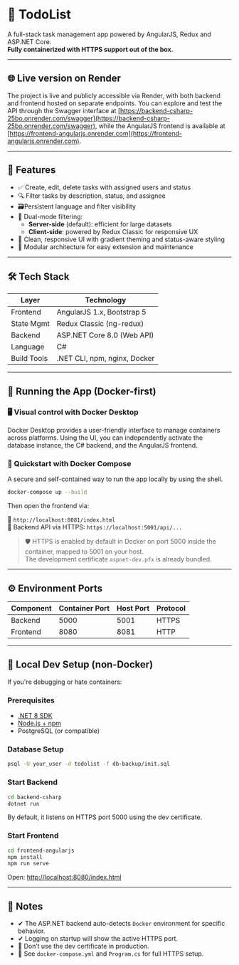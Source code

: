 # 🧾 TodoList

A full-stack task management app powered by AngularJS, Redux and ASP.NET Core.  
**Fully containerized with HTTPS support out of the box.**

---

## 🌐 Live version on Render

The project is live and publicly accessible via Render, with both backend and frontend hosted on separate endpoints. You can explore and test the API through the Swagger interface at [https://backend-csharp-25bo.onrender.com/swagger](https://backend-csharp-25bo.onrender.com/swagger), while the AngularJS frontend is available at [https://frontend-angularjs.onrender.com](https://frontend-angularjs.onrender.com).

---

## 🧩 Features

- ✅ Create, edit, delete tasks with assigned users and status
- 🔍 Filter tasks by description, status, and assignee
- 🗃️Persistent language and filter visibility
- 🔁 Dual-mode filtering:
  - **Server-side** (default): efficient for large datasets
  - **Client-side**: powered by Redux Classic for responsive UX
- 🎨 Clean, responsive UI with gradient theming and status-aware styling
- 🧠 Modular architecture for easy extension and maintenance

---

## 🛠 Tech Stack

| Layer        | Technology                     |
|--------------|--------------------------------|
| Frontend     | AngularJS 1.x, Bootstrap 5     |
| State Mgmt   | Redux Classic (ng-redux)       |
| Backend      | ASP.NET Core 8.0 (Web API)     |
| Language     | C#                             |
| Build Tools  | .NET CLI, npm, nginx, Docker   |

---

## 🚀 Running the App (Docker-first)

### 🖥️ Visual control with Docker Desktop

Docker Desktop provides a user-friendly interface to manage containers across platforms. Using the UI, you can independently activate the database instance, the C# backend, and the AngularJS frontend.

### 🐳 Quickstart with Docker Compose

A secure and self-contained way to run the app locally by using the shell.

```bash
docker-compose up --build
```

Then open the frontend via:

📍 `http://localhost:8081/index.html`  
📡 Backend API via HTTPS: `https://localhost:5001/api/...`

> 🛡 HTTPS is enabled by default in Docker on port 5000 inside the container, mapped to 5001 on your host.  
> The development certificate `aspnet-dev.pfx` is already bundled.

---

## ⚙️ Environment Ports

| Component | Container Port | Host Port | Protocol |
|-----------|----------------|-----------|----------|
| Backend   | 5000           | 5001      | HTTPS    |
| Frontend  | 8080           | 8081      | HTTP     |

---

## 🧪 Local Dev Setup (non-Docker)

If you're debugging or hate containers:

### Prerequisites

- [.NET 8 SDK](https://dotnet.microsoft.com/)
- [Node.js + npm](https://nodejs.org/)
- PostgreSQL (or compatible)

### Database Setup

```bash
psql -U your_user -d todolist -f db-backup/init.sql
```

### Start Backend

```bash
cd backend-csharp
dotnet run
```

By default, it listens on HTTPS port 5000 using the dev certificate.

### Start Frontend

```bash
cd frontend-angularjs
npm install
npm run serve
```

Open: [http://localhost:8080/index.html](http://localhost:8080/index.html)

---

## 🧾 Notes

- ✔ The ASP.NET backend auto-detects `Docker` environment for specific behavior.
- ✔ Logging on startup will show the active HTTPS port.
- 🔐 Don’t use the dev certificate in production.
- 📄 See `docker-compose.yml` and `Program.cs` for full HTTPS setup.
